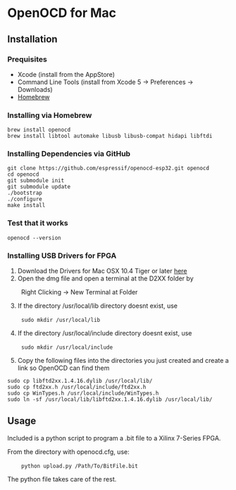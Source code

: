 # OpenOCD for Mac
## Installation
### Prequisites
- Xcode (install from the AppStore)
- Command Line Tools (install from Xcode 5 -> Preferences -> Downloads)
- [Homebrew](http://mxcl.github.io/homebrew/)

### Installing via Homebrew 
```
brew install openocd
brew install libtool automake libusb libusb-compat hidapi libftdi
```
### Installing Dependencies via GitHub
```
git clone https://github.com/espressif/openocd-esp32.git openocd
cd openocd
git submodule init
git submodule update
./bootstrap
./configure
make install
```
### Test that it works 
```
openocd --version
```
### Installing USB Drivers for FPGA
1. Download the Drivers for Mac OSX 10.4 Tiger or later [here](https://www.ftdichip.com/Drivers/D2XX/MacOSX/D2XX1.4.16.dmg)
2. Open the dmg file and open a terminal at the D2XX folder by 

&nbsp;&nbsp;&nbsp;&nbsp;&nbsp;&nbsp;&nbsp;&nbsp;Right Clicking -> New Terminal at Folder
  
3. If the directory /usr/local/lib directory doesnt exist, use

&nbsp;&nbsp;&nbsp;&nbsp;&nbsp;&nbsp;&nbsp;&nbsp;`sudo mkdir /usr/local/lib`

4. If the directory /usr/local/include directory doesnt exist, use

&nbsp;&nbsp;&nbsp;&nbsp;&nbsp;&nbsp;&nbsp;&nbsp;`sudo mkdir /usr/local/include`

5. Copy the following files into the directories you just created and create a link so OpenOCD can find them
```
sudo cp libftd2xx.1.4.16.dylib /usr/local/lib/
sudo cp ftd2xx.h /usr/local/include/ftd2xx.h
sudo cp WinTypes.h /usr/local/include/WinTypes.h
sudo ln -sf /usr/local/lib/libftd2xx.1.4.16.dylib /usr/local/lib/
```

## Usage
Included is a python script to program a .bit file to a Xilinx 7-Series FPGA. 

From the directory with openocd.cfg, use:

&nbsp;&nbsp;&nbsp;&nbsp;&nbsp;&nbsp;&nbsp;&nbsp;`python upload.py /Path/To/BitFile.bit`

The python file takes care of the rest. 
